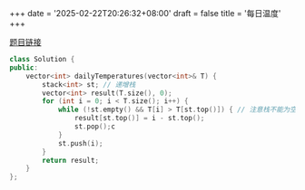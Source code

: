 +++
date = '2025-02-22T20:26:32+08:00'
draft = false
title = '每日温度'
+++

[题目链接](https://leetcode.cn/problems/daily-temperatures/)

```cpp
class Solution {
public:
    vector<int> dailyTemperatures(vector<int>& T) {
        stack<int> st; // 递增栈
        vector<int> result(T.size(), 0);
        for (int i = 0; i < T.size(); i++) {
            while (!st.empty() && T[i] > T[st.top()]) { // 注意栈不能为空
                result[st.top()] = i - st.top();
                st.pop();c
            }
            st.push(i);
        }
        return result;
    }
};
```
